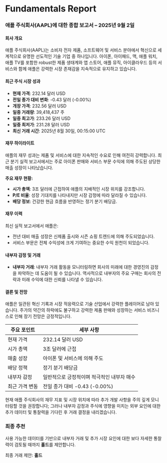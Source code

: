 # Fundamentals Report

### 애플 주식회사(AAPL)에 대한 종합 보고서 – 2025년 9월 2일

#### 회사 개요
애플 주식회사(AAPL)는 소비자 전자 제품, 소프트웨어 및 서비스 분야에서 혁신으로 세계적으로 유명한 선도적인 기술 기업 중 하나입니다. 아이폰, 아이패드, 맥, 애플 워치, 애플 TV를 포함한 robust한 제품 생태계와 앱 스토어, 애플 뮤직, 아이클라우드 등의 서비스와 함께 애플은 강력한 시장 존재감을 지속적으로 유지하고 있습니다.

#### 최근 주식 시장 성과
- **현재 가격**: 232.14 달러 USD
- **전일 종가 대비 변화**: -0.43 달러 (-0.00%)
- **개장 가격**: 232.56 달러 USD
- **일중 거래량**: 39,418,437 주
- **일중 최고가**: 233.26 달러 USD
- **일중 최저가**: 231.28 달러 USD
- **최신 거래 시간**: 2025년 8월 30일, 00:15:00 UTC

#### 재무 하이라이트
애플의 재무 성과는 제품 및 서비스에 대한 지속적인 수요로 인해 여전히 강력합니다. 최근 분기 실적 보고서에서는 주로 아이폰 판매와 서비스 부문 수익에 의해 주도된 상당한 매출 성장이 나타났습니다.

**주요 재무 현황:**
- **시가 총액**: 3조 달러에 근접하여 애플의 지배적인 시장 위치를 강조합니다.
- **P/E 비율**: 성장 기대치를 나타내지만 시장 감정에 따라 달라질 수 있습니다.
- **배당 정보**: 건강한 현금 흐름을 반영하는 정기 분기 배당금.

#### 재무 이력
최신 실적 보고서에서 애플은:
- 전년 대비 매출 성장은 신제품 출시와 시즌 쇼핑 트렌드에 의해 주도되었습니다.
- 서비스 부문은 전체 수익성에 크게 기여하는 중요한 수익 원천이 되었습니다.

#### 내부자 감정 및 거래
- **내부자 거래**: 내부자 거래 활동을 모니터링하면 회사의 미래에 대한 경영진의 감정을 파악하는 데 도움이 될 수 있습니다. 역사적으로 내부자의 주요 구매는 회사의 전략과 미래 수익에 대한 신뢰를 나타낼 수 있습니다.

#### 결론 및 전망
애플은 일관된 혁신 기록과 시장 적응력으로 기술 산업에서 강력한 플레이어로 남아 있습니다. 주가의 약간의 하락에도 불구하고 강력한 제품 판매와 성장하는 서비스 비즈니스로 인해 장기 전망은 긍정적입니다.

| 주요 포인트               | 세부 사항                                        |
|-----------------------|--------------------------------------------------|
| 현재 가격              | 232.14 달러 USD                                   |
| 시가 총액              | 3조 달러에 근접                              |
| 매출 성장               | 아이폰 및 서비스에 의해 주도                   |
| 배당 정책              | 정기 분기 배당금                                |
| 내부자 감정            | 일반적으로 긍정적이며 적극적인 내부자 매수    |
| 최근 가격 변동         | 전일 종가 대비 -0.43 (-0.00%)                  |

현재 애플 주식회사의 재무 지표 및 시장 위치에 따라 추가 개발 사항을 주의 깊게 모니터링할 것을 권장합니다; 그러나 내부자 감정과 주식에 영향을 미치는 외부 요인에 대한 추가 데이터 및 통찰력을 기다린 후 거래 결정을 내리겠습니다.

### 최종 추천
사용 가능한 데이터를 기반으로 내부자 거래 및 추가 시장 요인에 대한 보다 자세한 통찰력이 검토될 때까지 **홀드**를 제안합니다.

최종 거래 제안: **홀드**
